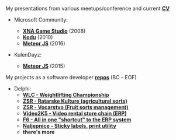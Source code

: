
My presentations from various meetups/conference and current **[CV](https://github.com/hkalic/AboutMe/blob/master/cv/Hrvoje%20Kalic%20-%20CV%20(EN)%202019.doc)**

*	Microsoft Community:
	* **[XNA Game Studio](https://github.com/hkalic/presentation/blob/master/XNA%20Framework.ppt)** (2008)
	* **[Kodu](https://github.com/hkalic/presentation/blob/master/MSC%20-%20Kodu.pptx)** (2010)
	* **[Meteor JS](https://github.com/hkalic/presentation/blob/master/Meteor-MSC.01.2016.pptx)** (2016)

*	KulenDayz:
	* **[Meteor JS](https://github.com/hkalic/presentation/blob/master/Meteor-KulenDayz.2015.pptx)** (2015)

My projects as a software developer **[repos](https://github.com/hkalic?tab=repositories)** (BC - EOF)
*	Delphi:
	* **[WLC - Weightlifting Championship](https://github.com/hkalic/WLC)**
	* **[ZSR - Ratarske Kulture (agricultural sorts)](https://github.com/hkalic/ZSR-RatarskeKulture)**
	* **[ZSR - Vocarstvo (Fruit sorts management)](https://github.com/hkalic/ZSR-Vocarstvo)**
	* **[Video2K5 - Video rental store chain (ERP)](https://github.com/hkalic/Video2K5)**
	* **[F6 - All in one "shortcut" to the ERP system](https://github.com/hkalic/F6)**
	* **[Naljepnice - Sticky labels, print utility](https://github.com/hkalic/Naljepnice)**
	* **there's more**
